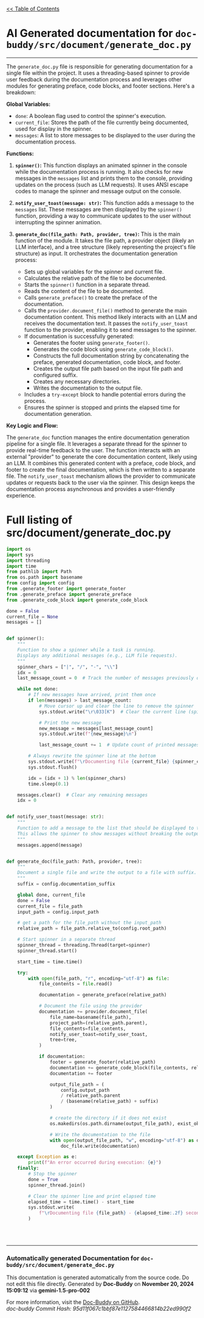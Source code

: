 [<< Table of Contents](../../index.md)

# AI Generated documentation for `doc-buddy/src/document/generate_doc.py`
---
The `generate_doc.py` file is responsible for generating documentation for a single file within the project. It uses a threading-based spinner to provide user feedback during the documentation process and leverages other modules for generating preface, code blocks, and footer sections.  Here's a breakdown:

**Global Variables:**

*   `done`: A boolean flag used to control the spinner's execution.
*   `current_file`: Stores the path of the file currently being documented, used for display in the spinner.
*   `messages`: A list to store messages to be displayed to the user during the documentation process.

**Functions:**

1.  **`spinner()`:** This function displays an animated spinner in the console while the documentation process is running. It also checks for new messages in the `messages` list and prints them to the console, providing updates on the process (such as LLM requests). It uses ANSI escape codes to manage the spinner and message output on the console.

2.  **`notify_user_toast(message: str)`:** This function adds a message to the `messages` list. These messages are then displayed by the `spinner()` function, providing a way to communicate updates to the user without interrupting the spinner animation.

3.  **`generate_doc(file_path: Path, provider, tree)`:** This is the main function of the module. It takes the file path, a provider object (likely an LLM interface), and a tree structure (likely representing the project's file structure) as input. It orchestrates the documentation generation process:
    *   Sets up global variables for the spinner and current file.
    *   Calculates the relative path of the file to be documented.
    *   Starts the `spinner()` function in a separate thread.
    *   Reads the content of the file to be documented.
    *   Calls `generate_preface()` to create the preface of the documentation.
    *   Calls the `provider.document_file()` method to generate the main documentation content. This method likely interacts with an LLM and receives the documentation text.  It passes the `notify_user_toast` function to the provider, enabling it to send messages to the spinner.
    *   If documentation is successfully generated:
        *   Generates the footer using `generate_footer()`.
        *   Generates the code block using `generate_code_block()`.
        *   Constructs the full documentation string by concatenating the preface, generated documentation, code block, and footer.
        *   Creates the output file path based on the input file path and configured suffix.
        *   Creates any necessary directories.
        *   Writes the documentation to the output file.
    *   Includes a `try-except` block to handle potential errors during the process.
    *   Ensures the spinner is stopped and prints the elapsed time for documentation generation.

**Key Logic and Flow:**

The `generate_doc` function manages the entire documentation generation pipeline for a single file. It leverages a separate thread for the spinner to provide real-time feedback to the user.  The function interacts with an external "provider" to generate the core documentation content, likely using an LLM.  It combines this generated content with a preface, code block, and footer to create the final documentation, which is then written to a separate file. The `notify_user_toast` mechanism allows the provider to communicate updates or requests back to the user via the spinner. This design keeps the documentation process asynchronous and provides a user-friendly experience.

# Full listing of src/document/generate_doc.py
```python
import os
import sys
import threading
import time
from pathlib import Path
from os.path import basename
from config import config
from .generate_footer import generate_footer
from .generate_preface import generate_preface
from .generate_code_block import generate_code_block

done = False
current_file = None
messages = []


def spinner():
    """
    Function to show a spinner while a task is running.
    Displays any additional messages (e.g., LLM file requests).
    """
    spinner_chars = ["|", "/", "-", "\\"]
    idx = 0
    last_message_count = 0  # Track the number of messages previously displayed

    while not done:
        # If new messages have arrived, print them once
        if len(messages) > last_message_count:
            # Move cursor up and clear the line to remove the spinner
            sys.stdout.write("\r\033[K")  # Clear the current line (spinner line)

            # Print the new message
            new_message = messages[last_message_count]
            sys.stdout.write(f"{new_message}\n")

            last_message_count += 1  # Update count of printed messages

        # Always rewrite the spinner line at the bottom
        sys.stdout.write(f"\rDocumenting file {current_file} {spinner_chars[idx]}")
        sys.stdout.flush()

        idx = (idx + 1) % len(spinner_chars)
        time.sleep(0.1)

    messages.clear()  # Clear any remaining messages
    idx = 0


def notify_user_toast(message: str):
    """
    Function to add a message to the list that should be displayed to the user.
    This allows the spinner to show messages without breaking the output format.
    """
    messages.append(message)


def generate_doc(file_path: Path, provider, tree):
    """
    Document a single file and write the output to a file with suffix.
    """
    suffix = config.documentation_suffix

    global done, current_file
    done = False
    current_file = file_path
    input_path = config.input_path

    # get a path for the file_path without the input_path
    relative_path = file_path.relative_to(config.root_path)

    # Start spinner in a separate thread
    spinner_thread = threading.Thread(target=spinner)
    spinner_thread.start()

    start_time = time.time()

    try:
        with open(file_path, "r", encoding="utf-8") as file:
            file_contents = file.read()

            documentation = generate_preface(relative_path)

            # Document the file using the provider
            documentation += provider.document_file(
                file_name=basename(file_path),
                project_path=(relative_path.parent),
                file_contents=file_contents,
                notify_user_toast=notify_user_toast,
                tree=tree,
            )

            if documentation:
                footer = generate_footer(relative_path)
                documentation += generate_code_block(file_contents, relative_path)
                documentation += footer

                output_file_path = (
                    config.output_path
                    / relative_path.parent
                    / (basename(relative_path) + suffix)
                )

                # create the directory if it does not exist
                os.makedirs(os.path.dirname(output_file_path), exist_ok=True)

                # Write the documentation to the file
                with open(output_file_path, "w", encoding="utf-8") as doc_file:
                    doc_file.write(documentation)

    except Exception as e:
        print(f"An error occurred during execution: {e}")
    finally:
        # Stop the spinner
        done = True
        spinner_thread.join()

        # Clear the spinner line and print elapsed time
        elapsed_time = time.time() - start_time
        sys.stdout.write(
            f"\rDocumenting file {file_path} - {elapsed_time:.2f} seconds\n"
        )

```
<br>
<br>


---
### Automatically generated Documentation for `doc-buddy/src/document/generate_doc.py`
This documentation is generated automatically from the source code. Do not edit this file directly.
Generated by **Doc-Buddy** on **November 20, 2024 15:09:12** via **gemini-1.5-pro-002**

For more information, visit the [Doc-Buddy on GitHub](https://github.com/scott-r-lindsey/doc-buddy).  
*doc-buddy Commit Hash: 95d11f067c1bbf87e1127584466814b22ed990f2*
